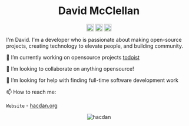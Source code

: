 <p align="center"> <h1 align="center">David McClellan</h1> </p>
<p align="center">
<a href="https://github.com/hacdan" target="_blank"><img align="center" src="https://cdn.jsdelivr.net/npm/simple-icons@3.0.1/icons/github.svg" alt="David McClellan" height="20" width="20" /></a>
<a href="https://twitter.com/_hacdan" target="_blank"><img align="center" src="https://cdn.jsdelivr.net/npm/simple-icons@3.0.1/icons/twitter.svg" alt="David McClellan" height="20" width="20" /></a>
<a href="https://hacdan.org" target="_blank"><img align="center" src="https://cdn.jsdelivr.net/npm/simple-icons@3.0.1/icons/blogger.svg" alt="David McClellan" height="20" width="20" /></a>
</p>

I'm David. I'm a developer who is passionate about making open-source projects, creating technology to elevate people, and building community.

🔭 I’m currently working on opensource projects [todoist](https://github.com/sachaos/todoist)

👯 I’m looking to collaborate on anything opensource!

🤔 I’m looking for help with finding full-time software development work

📫 How to reach me:

`Website` - [hacdan.org](https://hacdan.org)

<p align="center">
	<img src=https://github-readme-stats.vercel.app/api?username=hacdan&show_icons=true alt=hacdan />
</p>
